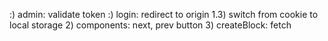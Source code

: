 :) admin: validate token
:) login: redirect to origin
1.3) switch from cookie to local storage
2) components: next, prev button
3) createBlock: fetch